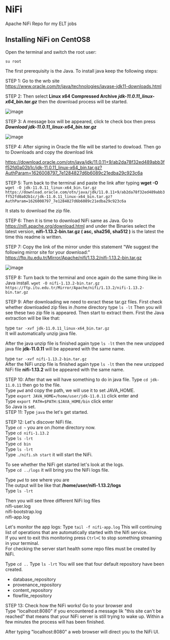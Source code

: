 # NiFi
Apache NiFi Repo for my ELT jobs

## Installing NiFi on CentOS8

Open the terminal and switch the root user:

```su root ```

The first prerequisity is the Java. To install java keep the following steps:

STEP 1: Go to the wrb site https://www.oracle.com/tr/java/technologies/javase-jdk11-downloads.html

STEP 2: Then select **Linux x64 Compressed Archive** ***jdk-11.0.11_linux-x64_bin.tar.gz*** then the download process will be started.

![image](https://user-images.githubusercontent.com/28653377/125196129-4a3aba80-e261-11eb-96af-b3564bfec05a.png)

STEP 3: A message box will be appeared, click te check box then press ***Download jdk-11.0.11_linux-x64_bin.tar.gz***


![image](https://user-images.githubusercontent.com/28653377/125196182-85d58480-e261-11eb-9b7e-2052a7f9a4ff.png)

STEP 4: After signing in Oracle the file will be started to dowload. Then go to Downloads and copy the download link

https://download.oracle.com/otn/java/jdk/11.0.11+9/ab2da78f32ed489abb3ff52fd0a02b1c/jdk-11.0.11_linux-x64_bin.tar.gz?AuthParam=1626008797_7e1284827d6b6089c21edba29c923c6a

STEP 5: Turn back to the terminal and paste the link after typing **wget -O** <br/>
```wget -O jdk-11.0.11_linux-x64_bin.tar.gz https://download.oracle.com/otn/java/jdk/11.0.11+9/ab2da78f32ed489abb3ff52fd0a02b1c/jdk-11.0.11_linux-x64_bin.tar.gz?AuthParam=1626008797_7e1284827d6b6089c21edba29c923c6a```

It stats to download the zip file. 

STEP 6: Then it is time to download NiFi same as Java. Go to https://nifi.apache.org/download.html and under the Binaries select the latest version, **nifi-1.13.2-bin.tar.gz ( asc, sha256, sha512 )** is the latest the time this readme is written. 

STEP 7: Copy the link of the mirror under this statement "We suggest the following mirror site for your download:" 
https://ftp.itu.edu.tr/Mirror/Apache/nifi/1.13.2/nifi-1.13.2-bin.tar.gz

![image](https://user-images.githubusercontent.com/28653377/125196527-fe891080-e262-11eb-9124-d7842bcd03b7.png)


STEP 8: Turn back to the terminal and once again do the same thing like in Java install. 
```wget -O nifi-1.13.2-bin.tar.gz https://ftp.itu.edu.tr/Mirror/Apache/nifi/1.13.2/nifi-1.13.2-bin.tar.gz```

STEP 9: After downloading we need to exract these tar.gz files. First check whether downloaded zip files in /home directory
type ```ls -lt```
Then you will see these two zip file is appeared. Then start to extract them. 
First the Java extraction will be like that:

type ```tar -xvf jdk-11.0.11_linux-x64_bin.tar.gz``` <br/>
It will automatically unzip java file. <br/>

After the java unzip file is finished again type ```ls -lt``` then the new unzipped java file **jdk-11.0.11** will be appeared with the same name.<br/> 

type ```tar -xvf nifi-1.13.2-bin.tar.gz``` <br/>
After the NiFi unzip file is finished again type ```ls -lt``` then the new unzipped NiFi file **nifi-1.13.2** will be appeared with the same name. <br/>

STEP 10: After that we will have something to do in java file. Type ```cd jdk-11.0.11``` then go to the file. <br/>
Type ```pwd``` and copy the path, we will use it to set JAVA_HOME.<br/>
Type ```export JAVA_HOME=/home/user/jdk-11.0.11``` click enter and <br/>
Type ```export PATH=$PATH:$JAVA_HOME/bin``` click enter<br/>
So Java is set.
<br/>
STEP 11: Type ```java``` the let's get started.<br/>

STEP 12: Let's discover NiFi file. <br/>
Type ```cd ~``` you are on /home directory now.<br/>
Type ```cd nifi-1.13.2```<br/>
Type ```ls -lrt```<br/>
Type ```cd bin```<br/>
Type ```ls -lrt```<br/>
Type ```./nifi.sh start``` it will start the NiFi.<br/>

To see whether the NiFi get started let's look at the logs.<br/>
Type ```cd ../logs``` it will bring you the NiFi logs file.<br/>

Type ```pwd``` to see where you are <br/>
The output will be like that **/home/user/nifi-1.13.2/logs**<br/>
Type ```ls -lrt```

Then you will see three different NiFi log files <br/>
nifi-user.log <br/>
nifi-bootstrap.log <br/>
nifi-app.log <br/>

Let's monitor the app logs:
Type ```tail -f nifi-app.log```
This will continuing list of operations that are automatically started with the Nifi service. <br/>
If you wnt to exit this monitoring press ```Ctrl+C``` to stop something streaming in your terminal.<br/>
For checking the server start health some repo files must be created by NiFi.<br/>

Type ```cd ..```
Type ```ls -lrt```
You will see that four default repository have been created.
 - database_repository
 - provenance_repository
 - content_repository
 - flowfile_repository


STEP 13: Check how the NiFi works!
Go to your browser and <br/> 
Type "localhost:8080" if you encountered a message lik "this site can't be reached" that means that your NiFi server is still trying to wake up. Within a few minutes the process will has been finished.


After typing "localhost:8080" a web browser will direct you to the NiFi UI. 












